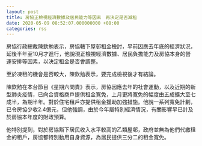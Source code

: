 ```yaml
---
layout: post
title: 房協正檢視經濟數據及居民能力等因素　再決定是否減租
date: 2020-05-09 08:52:07.000000000 +08:00
categories: rss
---
```


房協行政總裁陳欽勉表示，房協轄下屋邨租金檢討，早前因應去年底的經濟狀況，延後半年至10月才進行，他說現正檢視經濟數據、居民負擔能力及房協本身的營運安排等因素，以決定租金是否會調整。

至於凍租的機會是否較大，陳欽勉表示，要完成檢視後才有結論。

陳欽勉在本台節目《星期六問責》表示，房協因應去年的社會運動，以及近期的新型肺炎疫情，已向合資格商戶提供租金寬免，上月更將寬免的幅度由五成擴大至七成半，為期半年。對於住宅租戶亦提供租金援助加強措施。他說一系列寬免計劃，已令房協少收2.4億元，但他強調，由於今年屬特別經濟情況，有關影響早已計及於房協本年度的財政預算。

他特別提到，對於房協豁下居民收入水平較高的乙類屋邨，政府並無為他們代繳租金的租戶，房協都特別動用自身資源，為居民提供三分二的租金寬免。
